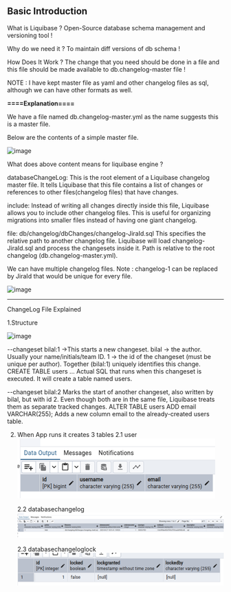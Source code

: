 **Basic Introduction**
------------------

What is Liquibase ?
Open-Source database schema management and versioning tool !

Why do we need it ?
To maintain diff versions of db schema !

How Does It Work ?
The change that you need should be done in a file and this file should be made available to db.changelog-master file !


NOTE : I have kept master file as yaml and other changelog files as sql, although we can have other formats as well.

**====Explanation====**

We have a file named db.changelog-master.yml as the name suggests this is a master file.

Below are the contents of a simple master file.

<img width="706" height="95" alt="image" src="https://github.com/user-attachments/assets/822d9814-6545-40b9-a38e-5117d0bebdfa" />

What does above content means for liquibase engine ?

databaseChangeLog:
This is the root element of a Liquibase changelog master file.
It tells Liquibase that this file contains a list of changes or references to other files(changelog files) that have changes.

include:
Instead of writing all changes directly inside this file, Liquibase allows you to include other changelog files.
This is useful for organizing migrations into smaller files instead of having one giant changelog. 

file: db/changelog/dbChanges/changelog-JiraId.sql
This specifies the relative path to another changelog file.
Liquibase will load changelog-JiraId.sql and process the changesets inside it.
Path is relative to the root changelog (db.changelog-master.yml).

We can have multiple changelog files.
Note : changelog-1 can be replaced by JiraId that would be unique for every file.

<img width="403" height="172" alt="image" src="https://github.com/user-attachments/assets/b84b5ebb-1346-4494-bdcc-809cb8c9f2c8" />


-------------------------
ChangeLog File Explained

1.Structure

<img width="718" height="321" alt="image" src="https://github.com/user-attachments/assets/677431a4-4e62-4591-90df-f217f37b3bce" />


--changeset bilal:1 ->This starts a new changeset.
bilal -> the author. Usually your name/initials/team ID.
1 -> the id of the changeset (must be unique per author).
Together (bilal:1) uniquely identifies this change.
CREATE TABLE users ...
Actual SQL that runs when this changeset is executed.
It will create a table named users.

--changeset bilal:2
Marks the start of another changeset, also written by bilal, but with id 2.
Even though both are in the same file, Liquibase treats them as separate tracked changes.
ALTER TABLE users ADD email VARCHAR(255);
Adds a new column email to the already-created users table.


2. When App runs it creates 3 tables
   2.1 user
       ![img_1.png](img_1.png)

   2.2 databasechangelog
       ![img.png](img.png)

   2.3 databasechangeloglock
       ![img_2.png](img_2.png)